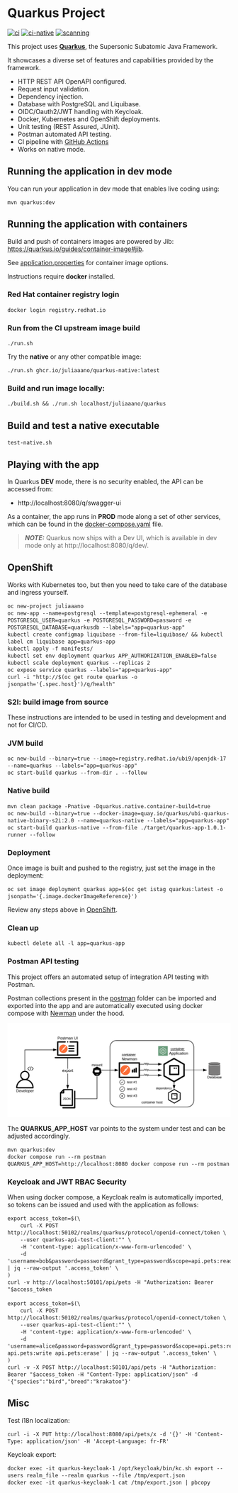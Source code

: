 # Quarkus Project

[![ci](https://github.com/juliaaano/quarkus/actions/workflows/ci.yml/badge.svg)](https://github.com/juliaaano/quarkus/actions/workflows/ci.yml)
[![ci-native](https://github.com/juliaaano/quarkus/actions/workflows/ci-native.yml/badge.svg)](https://github.com/juliaaano/quarkus/actions/workflows/ci-native.yml)
[![scanning](https://github.com/juliaaano/quarkus/actions/workflows/scanning.yml/badge.svg)](https://github.com/juliaaano/quarkus/actions/workflows/scanning.yml)

This project uses [**Quarkus**](https://quarkus.io/), the Supersonic Subatomic Java Framework.

It showcases a diverse set of features and capabilities provided by the framework.

* HTTP REST API OpenAPI configured.
* Request input validation.
* Dependency injection.
* Database with PostgreSQL and Liquibase.
* OIDC/Oauth2/JWT handling with Keycloak.
* Docker, Kubernetes and OpenShift deployments.
* Unit testing (REST Assured, JUnit).
* Postman automated API testing.
* CI pipeline with [GitHub Actions](./github/workflows/ci.yml)
* Works on native mode.

## Running the application in dev mode

You can run your application in dev mode that enables live coding using:
```
mvn quarkus:dev
```

## Running the application with containers

Build and push of containers images are powered by Jib: https://quarkus.io/guides/container-image#jib.

See [application.properties](./src/main/resources/application.properties) for container image options.

Instructions require **docker** installed.

### Red Hat container registry login
```
docker login registry.redhat.io
```

### Run from the CI upstream image build
```
./run.sh
```
Try the **native** or any other compatible image:
```
./run.sh ghcr.io/juliaaano/quarkus-native:latest
```

### Build and run image locally:
```
./build.sh && ./run.sh localhost/juliaaano/quarkus
```

## Build and test a native executable

```
test-native.sh
```

## Playing with the app

In Quarkus **DEV** mode, there is no security enabled, the API can be accessed from:

* http://localhost:8080/q/swagger-ui

As a container, the app runs in **PROD** mode along a set of other services, which can be found in the [docker-compose.yaml](./docker-compose.yaml) file.

> **_NOTE:_**  Quarkus now ships with a Dev UI, which is available in dev mode only at http://localhost:8080/q/dev/.

## OpenShift

Works with Kubernetes too, but then you need to take care of the database and ingress yourself.

```
oc new-project juliaaano
oc new-app --name=postgresql --template=postgresql-ephemeral -e POSTGRESQL_USER=quarkus -e POSTGRESQL_PASSWORD=password -e POSTGRESQL_DATABASE=quarkusdb --labels="app=quarkus-app"
kubectl create configmap liquibase --from-file=liquibase/ && kubectl label cm liquibase app=quarkus-app
kubectl apply -f manifests/
kubectl set env deployment quarkus APP_AUTHORIZATION_ENABLED=false
kubectl scale deployment quarkus --replicas 2
oc expose service quarkus --labels="app=quarkus-app"
curl -i "http://$(oc get route quarkus -o jsonpath='{.spec.host}')/q/health"
```

### S2I: build image from source

These instructions are intended to be used in testing and development and not for CI/CD.

### JVM build

```
oc new-build --binary=true --image=registry.redhat.io/ubi9/openjdk-17 --name=quarkus --labels="app=quarkus-app"
oc start-build quarkus --from-dir . --follow
```

### Native build

```
mvn clean package -Pnative -Dquarkus.native.container-build=true
oc new-build --binary=true --docker-image=quay.io/quarkus/ubi-quarkus-native-binary-s2i:2.0 --name=quarkus-native --labels="app=quarkus-app"
oc start-build quarkus-native --from-file ./target/quarkus-app-1.0.1-runner --follow
```

### Deployment

Once image is built and pushed to the registry, just set the image in the deployment:

```
oc set image deployment quarkus app=$(oc get istag quarkus:latest -o jsonpath='{.image.dockerImageReference}')
```

Review any steps above in [OpenShift](#OpenShift).

### Clean up

```
kubectl delete all -l app=quarkus-app
```

### Postman API testing

This project offers an automated setup of integration API testing with Postman.

Postman collections present in the [postman](./postman) folder can be imported and exported into the app and are automatically executed using docker compose with [Newman](https://github.com/postmanlabs/newman) under the hood.

![Postman API Testing with Newman](./postman-api-testing-newman.png )

The **QUARKUS_APP_HOST** var points to the system under test and can be adjusted accordingly.

```
mvn quarkus:dev
docker compose run --rm postman
QUARKUS_APP_HOST=http://localhost:8080 docker compose run --rm postman
```

### Keycloak and JWT RBAC Security

When using docker compose, a Keycloak realm is automatically imported, so tokens can be issued and used with the application as follows:

```
export access_token=$(\
    curl -X POST http://localhost:50102/realms/quarkus/protocol/openid-connect/token \
    --user quarkus-api-test-client:"" \
    -H 'content-type: application/x-www-form-urlencoded' \
    -d 'username=bob&password=password&grant_type=password&scope=api.pets:read' | jq --raw-output '.access_token' \
)
curl -v http://localhost:50101/api/pets -H "Authorization: Bearer "$access_token

export access_token=$(\
    curl -X POST http://localhost:50102/realms/quarkus/protocol/openid-connect/token \
    --user quarkus-api-test-client:"" \
    -H 'content-type: application/x-www-form-urlencoded' \
    -d 'username=alice&password=password&grant_type=password&scope=api.pets:read api.pets:write api.pets:erase' | jq --raw-output '.access_token' \
)
curl -v -X POST http://localhost:50101/api/pets -H "Authorization: Bearer "$access_token -H "Content-Type: application/json" -d '{"species":"bird","breed":"krakatoo"}'
```

## Misc

Test i18n localization:

```
curl -i -X PUT http://localhost:8080/api/pets/x -d '{}' -H 'Content-Type: application/json' -H 'Accept-Language: fr-FR'
```

Keycloak export:

```
docker exec -it quarkus-keycloak-1 /opt/keycloak/bin/kc.sh export --users realm_file --realm quarkus --file /tmp/export.json
docker exec -it quarkus-keycloak-1 cat /tmp/export.json | pbcopy
```
